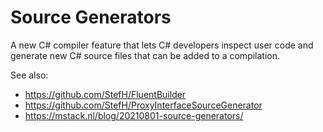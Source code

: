 # Source Generators

A new C# compiler feature that lets C# developers inspect user code and generate new C# source files that can be added to a compilation.

See also:
- https://github.com/StefH/FluentBuilder
- https://github.com/StefH/ProxyInterfaceSourceGenerator
- https://mstack.nl/blog/20210801-source-generators/
